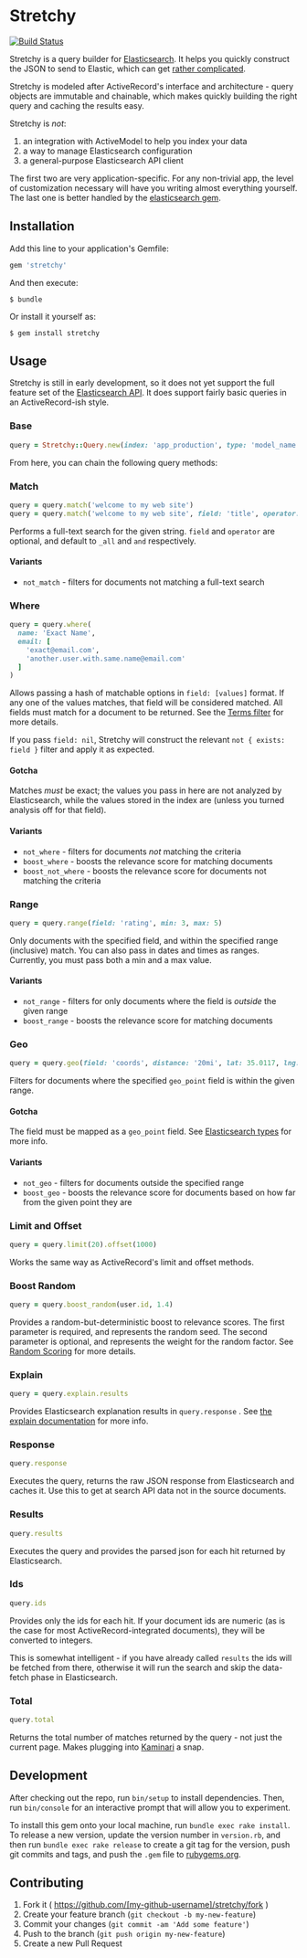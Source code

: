 # Stretchy
[![Build Status](https://travis-ci.org/hired/stretchy.svg?branch=master)](https://travis-ci.org/hired/stretchy)

Stretchy is a query builder for [Elasticsearch](https://www.elastic.co/products/elasticsearch). It helps you quickly construct the JSON to send to Elastic, which can get [rather complicated](http://www.elastic.co/guide/en/elasticsearch/reference/current/query-dsl.html). 

Stretchy is modeled after ActiveRecord's interface and architecture - query objects are immutable and chainable, which makes quickly building the right query and caching the results easy.

Stretchy is *not*:

1. an integration with ActiveModel to help you index your data
2. a way to manage Elasticsearch configuration
3. a general-purpose Elasticsearch API client

The first two are very application-specific. For any non-trivial app, the level of customization necessary will have you writing almost everything yourself. The last one is better handled by the [elasticsearch gem](http://www.rubydoc.info/gems/elasticsearch-api/).

## Installation

Add this line to your application's Gemfile:

```ruby
gem 'stretchy'
```

And then execute:

    $ bundle

Or install it yourself as:

    $ gem install stretchy

## Usage

Stretchy is still in early development, so it does not yet support the full feature set of the [Elasticsearch API](http://www.elastic.co/guide/en/elasticsearch/reference/current/query-dsl.html). It does support fairly basic queries in an ActiveRecord-ish style.

### Base

```ruby
query = Stretchy::Query.new(index: 'app_production', type: 'model_name')
```

From here, you can chain the following query methods:

### Match

```ruby
query = query.match('welcome to my web site')
query = query.match('welcome to my web site', field: 'title', operator: 'or')
```

Performs a full-text search for the given string. `field` and `operator` are optional, and default to `_all` and `and` respectively.

#### Variants

* `not_match` - filters for documents not matching a full-text search


### Where

```ruby
query = query.where(
  name: 'Exact Name',
  email: [
    'exact@email.com',
    'another.user.with.same.name@email.com'
  ]
)
```

Allows passing a hash of matchable options in `field: [values]` format. If any one of the values matches, that field will be considered matched. All fields must match for a document to be returned. See the [Terms filter](http://www.elastic.co/guide/en/elasticsearch/reference/current/query-dsl-terms-filter.html) for more details.

If you pass `field: nil`, Stretchy will construct the relevant `not { exists: field }` filter and apply it as expected.

#### Gotcha

Matches _must_ be exact; the values you pass in here are not analyzed by Elasticsearch, while the values stored in the index are (unless you turned analysis off for that field).

#### Variants

* `not_where` - filters for documents *not* matching the criteria
* `boost_where` - boosts the relevance score for matching documents
* `boost_not_where` - boosts the relevance score for documents not matching the criteria

### Range

```ruby
query = query.range(field: 'rating', min: 3, max: 5)
```

Only documents with the specified field, and within the specified range (inclusive) match. You can also pass in dates and times as ranges. Currently, you must pass both a min and a max value.

#### Variants

* `not_range` - filters for only documents where the field is *outside* the given range
* `boost_range` - boosts the relevance score for matching documents

### Geo

```ruby
query = query.geo(field: 'coords', distance: '20mi', lat: 35.0117, lng: 135.7683)
```

Filters for documents where the specified `geo_point` field is within the given range.

#### Gotcha

The field must be mapped as a `geo_point` field. See [Elasticsearch types](http://www.elastic.co/guide/en/elasticsearch/reference/current/mapping-geo-point-type.html) for more info.

#### Variants

* `not_geo` - filters for documents outside the specified range
* `boost_geo` - boosts the relevance score for documents based on how far from the given point they are

### Limit and Offset

```ruby
query = query.limit(20).offset(1000)
```

Works the same way as ActiveRecord's limit and offset methods.

### Boost Random

```ruby
query = query.boost_random(user.id, 1.4)
```

Provides a random-but-deterministic boost to relevance scores. The first parameter is required, and represents the random seed. The second parameter is optional, and represents the weight for the random factor. See [Random Scoring](http://www.elastic.co/guide/en/elasticsearch/guide/master/random-scoring.html) for more details.

### Explain

```ruby
query = query.explain.results
```

Provides Elasticsearch explanation results in `query.response` . See [the explain documentation](http://www.elastic.co/guide/en/elasticsearch/reference/1.x/search-explain.html) for more info.

### Response

```ruby
query.response
```

Executes the query, returns the raw JSON response from Elasticsearch and caches it. Use this to get at search API data not in the source documents.

### Results

```ruby
query.results
```

Executes the query and provides the parsed json for each hit returned by Elasticsearch. 

### Ids

```ruby
query.ids
```

Provides only the ids for each hit. If your document ids are numeric (as is the case for most ActiveRecord-integrated documents), they will be converted to integers.

This is somewhat intelligent - if you have already called `results` the ids will be fetched from there, otherwise it will run the search and skip the data-fetch phase in Elasticsearch.

### Total

```ruby
query.total
```

Returns the total number of matches returned by the query - not just the current page. Makes plugging into [Kaminari](https://github.com/amatsuda/kaminari) a snap.

## Development

After checking out the repo, run `bin/setup` to install dependencies. Then, run `bin/console` for an interactive prompt that will allow you to experiment.

To install this gem onto your local machine, run `bundle exec rake install`. To release a new version, update the version number in `version.rb`, and then run `bundle exec rake release` to create a git tag for the version, push git commits and tags, and push the `.gem` file to [rubygems.org](https://rubygems.org).

## Contributing

1. Fork it ( https://github.com/[my-github-username]/stretchy/fork )
2. Create your feature branch (`git checkout -b my-new-feature`)
3. Commit your changes (`git commit -am 'Add some feature'`)
4. Push to the branch (`git push origin my-new-feature`)
5. Create a new Pull Request
